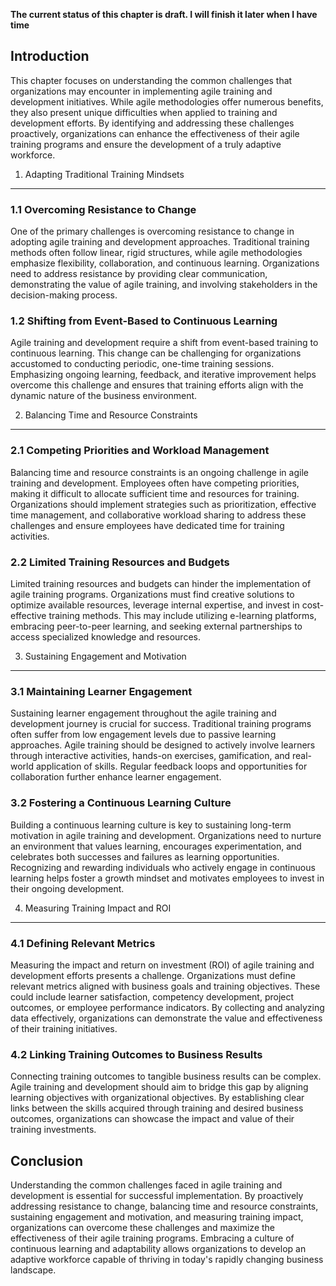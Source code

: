 **The current status of this chapter is draft. I will finish it later when I have time**

Introduction
------------

This chapter focuses on understanding the common challenges that organizations may encounter in implementing agile training and development initiatives. While agile methodologies offer numerous benefits, they also present unique difficulties when applied to training and development efforts. By identifying and addressing these challenges proactively, organizations can enhance the effectiveness of their agile training programs and ensure the development of a truly adaptive workforce.

1. Adapting Traditional Training Mindsets
-----------------------------------------

### 1.1 Overcoming Resistance to Change

One of the primary challenges is overcoming resistance to change in adopting agile training and development approaches. Traditional training methods often follow linear, rigid structures, while agile methodologies emphasize flexibility, collaboration, and continuous learning. Organizations need to address resistance by providing clear communication, demonstrating the value of agile training, and involving stakeholders in the decision-making process.

### 1.2 Shifting from Event-Based to Continuous Learning

Agile training and development require a shift from event-based training to continuous learning. This change can be challenging for organizations accustomed to conducting periodic, one-time training sessions. Emphasizing ongoing learning, feedback, and iterative improvement helps overcome this challenge and ensures that training efforts align with the dynamic nature of the business environment.

2. Balancing Time and Resource Constraints
------------------------------------------

### 2.1 Competing Priorities and Workload Management

Balancing time and resource constraints is an ongoing challenge in agile training and development. Employees often have competing priorities, making it difficult to allocate sufficient time and resources for training. Organizations should implement strategies such as prioritization, effective time management, and collaborative workload sharing to address these challenges and ensure employees have dedicated time for training activities.

### 2.2 Limited Training Resources and Budgets

Limited training resources and budgets can hinder the implementation of agile training programs. Organizations must find creative solutions to optimize available resources, leverage internal expertise, and invest in cost-effective training methods. This may include utilizing e-learning platforms, embracing peer-to-peer learning, and seeking external partnerships to access specialized knowledge and resources.

3. Sustaining Engagement and Motivation
---------------------------------------

### 3.1 Maintaining Learner Engagement

Sustaining learner engagement throughout the agile training and development journey is crucial for success. Traditional training programs often suffer from low engagement levels due to passive learning approaches. Agile training should be designed to actively involve learners through interactive activities, hands-on exercises, gamification, and real-world application of skills. Regular feedback loops and opportunities for collaboration further enhance learner engagement.

### 3.2 Fostering a Continuous Learning Culture

Building a continuous learning culture is key to sustaining long-term motivation in agile training and development. Organizations need to nurture an environment that values learning, encourages experimentation, and celebrates both successes and failures as learning opportunities. Recognizing and rewarding individuals who actively engage in continuous learning helps foster a growth mindset and motivates employees to invest in their ongoing development.

4. Measuring Training Impact and ROI
------------------------------------

### 4.1 Defining Relevant Metrics

Measuring the impact and return on investment (ROI) of agile training and development efforts presents a challenge. Organizations must define relevant metrics aligned with business goals and training objectives. These could include learner satisfaction, competency development, project outcomes, or employee performance indicators. By collecting and analyzing data effectively, organizations can demonstrate the value and effectiveness of their training initiatives.

### 4.2 Linking Training Outcomes to Business Results

Connecting training outcomes to tangible business results can be complex. Agile training and development should aim to bridge this gap by aligning learning objectives with organizational objectives. By establishing clear links between the skills acquired through training and desired business outcomes, organizations can showcase the impact and value of their training investments.

Conclusion
----------

Understanding the common challenges faced in agile training and development is essential for successful implementation. By proactively addressing resistance to change, balancing time and resource constraints, sustaining engagement and motivation, and measuring training impact, organizations can overcome these challenges and maximize the effectiveness of their agile training programs. Embracing a culture of continuous learning and adaptability allows organizations to develop an adaptive workforce capable of thriving in today's rapidly changing business landscape.
